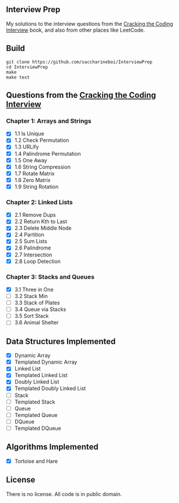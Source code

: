 ## Interview Prep

My solutions to the interview questions from the [Cracking the Coding Interview](https://www.crackingthecodinginterview.com/) book, and also from other places like LeetCode.

## Build

```
git clone https://github.com/saccharineboi/InterviewPrep
cd InterviewPrep
make
make test
```

## Questions from the [Cracking the Coding Interview](https://www.crackingthecodinginterview.com/)

### Chapter 1: Arrays and Strings

- [x] 1.1 Is Unique
- [x] 1.2 Check Permutation
- [x] 1.3 URLify
- [x] 1.4 Palindrome Permutation
- [x] 1.5 One Away
- [x] 1.6 String Compression
- [x] 1.7 Rotate Matrix
- [x] 1.8 Zero Matrix
- [x] 1.9 String Rotation

### Chapter 2: Linked Lists

- [x] 2.1 Remove Dups
- [x] 2.2 Return Kth to Last
- [x] 2.3 Delete Middle Node
- [x] 2.4 Partition
- [x] 2.5 Sum Lists
- [x] 2.6 Palindrome
- [x] 2.7 Intersection
- [x] 2.8 Loop Detection

### Chapter 3: Stacks and Queues

- [x] 3.1 Three in One
- [ ] 3.2 Stack Min
- [ ] 3.3 Stack of Plates
- [ ] 3.4 Queue via Stacks
- [ ] 3.5 Sort Stack
- [ ] 3.6 Animal Shelter

## Data Structures Implemented

- [x] Dynamic Array
- [x] Templated Dynamic Array
- [x] Linked List
- [x] Templated Linked List
- [x] Doubly Linked List
- [x] Templated Doubly Linked List
- [ ] Stack
- [ ] Templated Stack
- [ ] Queue
- [ ] Templated Queue
- [ ] DQueue
- [ ] Templated DQueue

## Algorithms Implemented

- [x] Tortoise and Hare

## License

There is no license. All code is in public domain.
